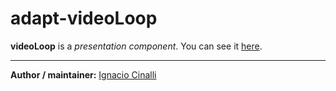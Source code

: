# adapt-videoLoop

**videoLoop** is a *presentation component*.
You can see it [here](https://adaptlearning-no-core.web.app/#/id/po-115).

----------------------------
**Author / maintainer:** [Ignacio Cinalli](https://github.com/nachocinalli)  